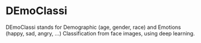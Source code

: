 # DEmoClassi
DEmoClassi stands for Demographic (age, gender, race) and Emotions (happy, sad, angry, ...) Classification from face images, using deep learning.
